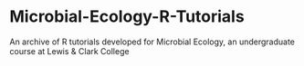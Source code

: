 # Microbial-Ecology-R-Tutorials
An archive of R tutorials developed for Microbial Ecology, an undergraduate course at Lewis &amp; Clark College
